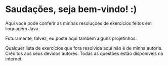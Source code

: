 <h1>Saudações, seja bem-vindo! :)</h1>

<p>Aqui você pode conferir as minhas resoluções de exercícios feitos em linguagem Java.</p>
<p>Futuramente, talvez, eu poste aqui também alguns projetinhos.</p>

<p>Qualquer lista de exercícios que fora resolvida aqui não é de minha autoria. Créditos aos seus devidos autores. Todas as questões estão disponíveis na internet.</p>